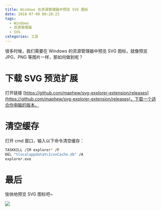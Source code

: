 ```yaml
---
title: Windows 在资源管理器中预览 SVG 图标
date: 2018-07-08 00:28:23
tags:
  - Windows
  - 资源管理器
  - SVG
categories: 工具
---
```


很多时候，我们需要在 Windows 的资源管理器中预览 SVG 图标，就像预览 JPG、PNG 等图片一样，那如何做到呢？
<!-- more -->

# 下载 SVG 预览扩展

打开链接 [https://github.com/maphew/svg-explorer-extension/releases](https://github.com/maphew/svg-explorer-extension/releases)，下载一个适合你电脑的版本。

# 清空缓存

打开 cmd 窗口，输入以下命令清空缓存：

```bash
TASKKILL /IM explorer* /F
DEL "%localappdata%\IconCache.db" /A
explorer.exe
```

# 最后

愉快地预览 SVG 图标吧~

![](/images/2018-07-08-00-38-17.png)